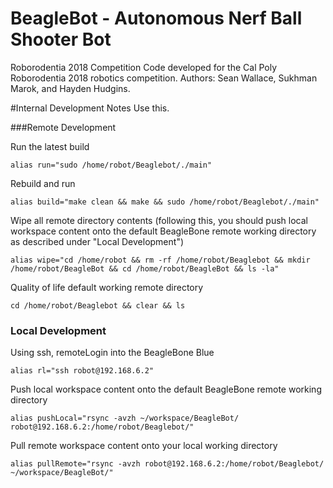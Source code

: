 # BeagleBot - Autonomous Nerf Ball Shooter Bot
Roborodentia 2018
Competition Code developed for the Cal Poly Roborodentia 2018 robotics competition.
Authors: Sean Wallace, Sukhman Marok, and Hayden Hudgins.


#Internal Development Notes
Use this.

###Remote Development

Run the latest build
```
alias run="sudo /home/robot/Beaglebot/./main"
```

Rebuild and run
```
alias build="make clean && make && sudo /home/robot/Beaglebot/./main"
```

Wipe all remote directory contents (following this, you should push local workspace content onto the default BeagleBone remote working directory as described under "Local Development")
```
alias wipe="cd /home/robot && rm -rf /home/robot/Beaglebot && mkdir /home/robot/BeagleBot && cd /home/robot/BeagleBot && ls -la"
```

Quality of life default working remote directory
```
cd /home/robot/Beaglebot && clear && ls
```

### Local Development
Using ssh, remoteLogin into the BeagleBone Blue
```
alias rl="ssh robot@192.168.6.2"

```

Push local workspace content onto the default BeagleBone remote working directory
```
alias pushLocal="rsync -avzh ~/workspace/BeagleBot/ robot@192.168.6.2:/home/robot/Beaglebot/"
```

Pull remote workspace content onto your local working directory
```
alias pullRemote="rsync -avzh robot@192.168.6.2:/home/robot/Beaglebot/ ~/workspace/BeagleBot/"

```
